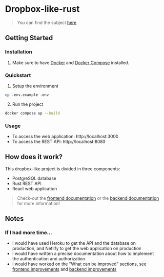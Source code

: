 # Dropbox-like-rust

> You can find the subject [here](./Subject.md).

## Getting Started

### Installation

1. Make sure to have [Docker](https://docs.docker.com/engine/install/) and [Docker Compose](https://docs.docker.com/compose/install/) installed.

### Quickstart

1. Setup the environment
```bash
cp .env.example .env
```
2. Run the project
```bash
docker compose up --build
```

### Usage

- To access the web application: http://localhost:3000
- To access the REST API: http://localhost:8080

## How does it work?

This dropbox-like project is divided in three components:
- PostgreSQL database
- Rust REST API
- React web application

> Check-out the [frontend documentation](./frontend/README.md) or the [backend documentation](./backend/README.md) for more information!

## Notes

### If I had more time...

- I would have used Heroku to get the API and the database on production, and Netlify to get the web application on production
- I would have written a precise documentation about how to implement the authentication and authorization
- I would have worked on the "What can be improved" sections, see [frontend improvements](./frontend/README.md) and [backend improvements](./backend/README.md)
